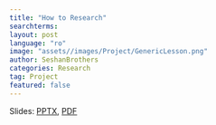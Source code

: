 ```yaml
---
title: "How to Research"
searchterms:
layout: post
language: "ro"
image: "assets//images/Project/GenericLesson.png"
author: SeshanBrothers
categories: Research
tag: Project
featured: false
---
```


Slides:
 <a href="/translations/ro/Project/HowtoResearch (rom).pptx">PPTX</a>,
 <a href="/translations/ro/Project/HowtoResearch (rom).pdf">PDF</a>
